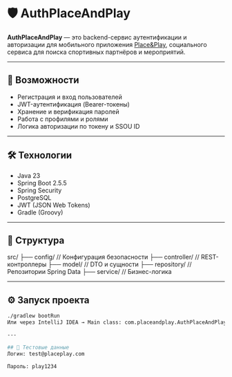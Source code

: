 # 🛡️ AuthPlaceAndPlay

**AuthPlaceAndPlay** — это backend-сервис аутентификации и авторизации для мобильного приложения [Place&Play](https://github.com/Olegator-IS/placeandplay), социального сервиса для поиска спортивных партнёров и мероприятий.

---

## 🚀 Возможности

- Регистрация и вход пользователей
- JWT-аутентификация (Bearer-токены)
- Хранение и верификация паролей
- Работа с профилями и ролями
- Логика авторизации по токену и SSOU ID

---

## 🛠️ Технологии

- Java 23
- Spring Boot 2.5.5
- Spring Security
- PostgreSQL
- JWT (JSON Web Tokens)
- Gradle (Groovy)

---

## 📁 Структура

src/
├── config/         // Конфигурация безопасности
├── controller/     // REST-контроллеры
├── model/          // DTO и сущности
├── repository/     // Репозитории Spring Data
├── service/        // Бизнес-логика

---

## ⚙️ Запуск проекта

```bash
./gradlew bootRun
Или через IntelliJ IDEA → Main class: com.placeandplay.AuthPlaceAndPlayApplication

---

## 🧪 Тестовые данные
Логин: test@placeplay.com

Пароль: play1234
